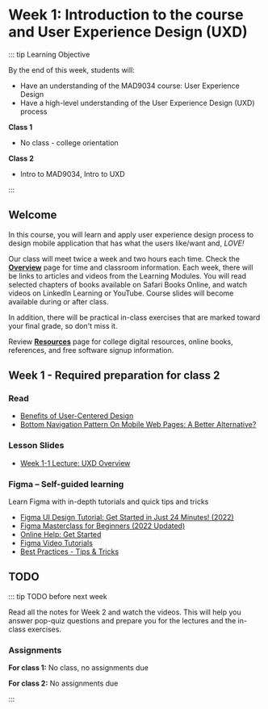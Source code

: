 # Week 1: Introduction to the course and User Experience Design (UXD)

::: tip Learning Objective

By the end of this week, students will:

- Have an understanding of the MAD9034 course: User Experience Design
- Have a high-level understanding of the User Experience Design (UXD) process

**Class 1**

- No class - college orientation

**Class 2**

- Intro to MAD9034, Intro to UXD

:::

## Welcome

In this course, you will learn and apply user experience design process to design mobile application that has what the users like/want and, _LOVE!_

Our class will meet twice a week and two hours each time. Check the [**Overview**](../../overview/) page for time and classroom information. Each week, there will be links to articles and videos from the Learning Modules. You will read selected chapters of books available on Safari Books Online, and watch videos on LinkedIn Learning or YouTube. Course slides will become available during or after class.

In addition, there will be practical in-class exercises that are marked toward your final grade, so don't miss it.

Review [**Resources**](../../resources/) page for college digital resources, online books, references, and free software signup information.

## Week 1 - Required preparation for class 2

### Read

- [Benefits of User-Centered Design](http://www.usability.gov/what-and-why/benefits-of-ucd.html)
- [Bottom Navigation Pattern On Mobile Web Pages: A Better Alternative?](https://www.smashingmagazine.com/2019/08/bottom-navigation-pattern-mobile-web-pages/)


### Lesson Slides

- [Week 1-1 Lecture: UXD Overview](https://drive.google.com/drive/folders/1kCPUsO4_f6Hz47THcBzFBiMlCJIzpvG7)


### Figma – Self-guided learning

Learn Figma with in-depth tutorials and quick tips and tricks
- [Figma UI Design Tutorial: Get Started in Just 24 Minutes! (2022)](https://youtu.be/FTFaQWZBqQ8)
- [Figma Masterclass for Beginners (2022 Updated)](https://youtu.be/II-6dDzc-80)
- [Online Help: Get Started](https://help.figma.com/hc/en-us/categories/360002051613-Get-started)
- [Figma Video Tutorials](https://www.youtube.com/figmadesign)
- [Best Practices - Tips & Tricks](https://www.figma.com/best-practices/tips-and-tricks/)



## TODO

::: tip TODO before next week

Read all the notes for Week 2 and watch the videos. This will help you answer pop-quiz questions and prepare you for the lectures and the in-class exercises.

### Assignments

**For class 1:**
No class, no assignments due

**For class 2:**
No assignments due

:::
